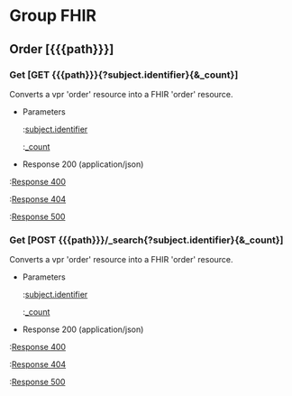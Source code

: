 # Group FHIR

## Order [{{{path}}}]

### Get [GET {{{path}}}{?subject.identifier}{&_count}]

Converts a vpr 'order' resource into a FHIR 'order' resource.

+ Parameters

    :[subject.identifier]({{{common}}}/parameters/subject.identifier.md)

    :[_count]({{{common}}}/parameters/count.md)


+ Response 200 (application/json)

:[Response 400]({{{common}}}/responses/400.md)

:[Response 404]({{{common}}}/responses/404.md)

:[Response 500]({{{common}}}/responses/500.md)

### Get [POST {{{path}}}/_search{?subject.identifier}{&_count}]

Converts a vpr 'order' resource into a FHIR 'order' resource.

+ Parameters

    :[subject.identifier]({{{common}}}/parameters/subject.identifier.md)

    :[_count]({{{common}}}/parameters/count.md)


+ Response 200 (application/json)

:[Response 400]({{{common}}}/responses/400.md)

:[Response 404]({{{common}}}/responses/404.md)

:[Response 500]({{{common}}}/responses/500.md)

